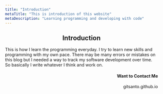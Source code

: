 ```yaml
---
title: "Introduction"
metaTitle: "This is introduction of this website"
metaDescription: "Learning programming and developing with code"
---
```

## <center>Introduction</center>
This is how I learn the programming everyday. I try to learn new skills and programming with my own pace. There may be many errors or mistakes on this blog but I needed a way to track my software development over time. So basically I write whatever I think and work on.

#### <p align="Right">Want to Contact Me </p>
<p align="Right"><a src="https://gitsanto.github.io">gitsanto.github.io</a></p>



